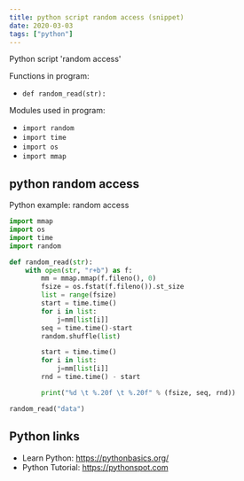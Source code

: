 ```yaml
---
title: python script random access (snippet)
date: 2020-03-03
tags: ["python"]
---
```

Python script 'random access'

Functions in program: 
* `def random_read(str):`

Modules used in program: 
* `import random`
* `import time`
* `import os`
* `import mmap`

## python random access

Python example: random access

```python
import mmap
import os
import time
import random

def random_read(str):
    with open(str, "r+b") as f:
        mm = mmap.mmap(f.fileno(), 0)
        fsize = os.fstat(f.fileno()).st_size
        list = range(fsize)
        start = time.time()
        for i in list:
            j=mm[list[i]]
        seq = time.time()-start
        random.shuffle(list)

        start = time.time()
        for i in list:
            j=mm[list[i]]
        rnd = time.time() - start

        print("%d \t %.20f \t %.20f" % (fsize, seq, rnd))

random_read("data")

```

## Python links

- Learn Python: https://pythonbasics.org/
- Python Tutorial: https://pythonspot.com

